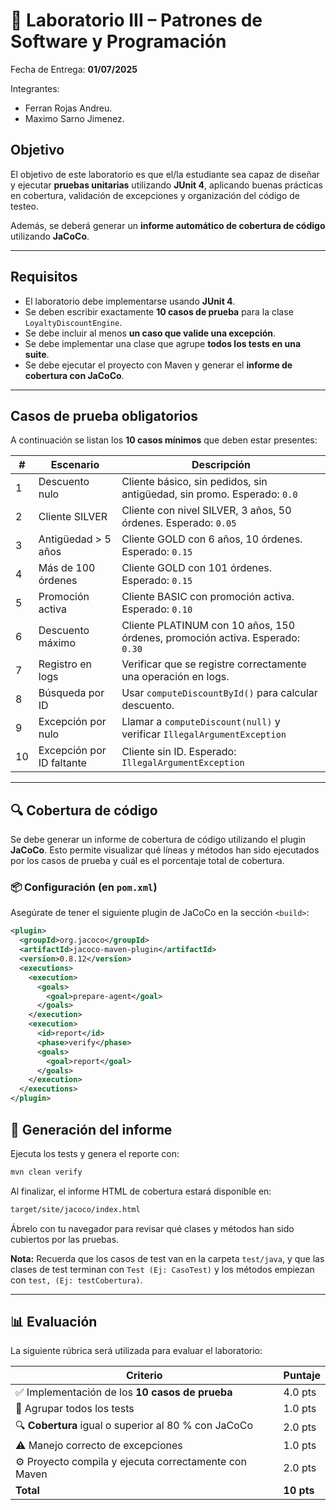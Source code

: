 # 🧪 Laboratorio III – Patrones de Software y Programación

Fecha de Entrega: **01/07/2025**

Integrantes:
* Ferran Rojas Andreu. 
* Maximo Sarno Jimenez.

## Objetivo

El objetivo de este laboratorio es que el/la estudiante sea capaz de diseñar y ejecutar **pruebas unitarias** utilizando **JUnit 4**, aplicando buenas prácticas en cobertura, validación de excepciones y organización del código de testeo.

Además, se deberá generar un **informe automático de cobertura de código** utilizando **JaCoCo**.

---

## Requisitos

- El laboratorio debe implementarse usando **JUnit 4**.
- Se deben escribir exactamente **10 casos de prueba** para la clase `LoyaltyDiscountEngine`.
- Se debe incluir al menos **un caso que valide una excepción**.
- Se debe implementar una clase que agrupe **todos los tests en una suite**.
- Se debe ejecutar el proyecto con Maven y generar el **informe de cobertura con JaCoCo**.

---

## Casos de prueba obligatorios

A continuación se listan los **10 casos mínimos** que deben estar presentes:

| # | Escenario | Descripción |
|---|-----------|-------------|
| 1 | Descuento nulo | Cliente básico, sin pedidos, sin antigüedad, sin promo. Esperado: `0.0` |
| 2 | Cliente SILVER | Cliente con nivel SILVER, 3 años, 50 órdenes. Esperado: `0.05` |
| 3 | Antigüedad > 5 años | Cliente GOLD con 6 años, 10 órdenes. Esperado: `0.15` |
| 4 | Más de 100 órdenes | Cliente GOLD con 101 órdenes. Esperado: `0.15` |
| 5 | Promoción activa | Cliente BASIC con promoción activa. Esperado: `0.10` |
| 6 | Descuento máximo | Cliente PLATINUM con 10 años, 150 órdenes, promoción activa. Esperado: `0.30` |
| 7 | Registro en logs | Verificar que se registre correctamente una operación en logs. |
| 8 | Búsqueda por ID | Usar `computeDiscountById()` para calcular descuento. |
| 9 | Excepción por nulo | Llamar a `computeDiscount(null)` y verificar `IllegalArgumentException` |
| 10| Excepción por ID faltante | Cliente sin ID. Esperado: `IllegalArgumentException` |

---

## 🔍 Cobertura de código

Se debe generar un informe de cobertura de código utilizando el plugin **JaCoCo**. Esto permite visualizar qué líneas y métodos han sido ejecutados por los casos de prueba y cuál es el porcentaje total de cobertura.

### 📦 Configuración (en `pom.xml`)

Asegúrate de tener el siguiente plugin de JaCoCo en la sección `<build>`:

```xml
<plugin>
  <groupId>org.jacoco</groupId>
  <artifactId>jacoco-maven-plugin</artifactId>
  <version>0.8.12</version>
  <executions>
    <execution>
      <goals>
        <goal>prepare-agent</goal>
      </goals>
    </execution>
    <execution>
      <id>report</id>
      <phase>verify</phase>
      <goals>
        <goal>report</goal>
      </goals>
    </execution>
  </executions>
</plugin>
```

##  🧪 Generación del informe
Ejecuta los tests y genera el reporte con:

``` bash
mvn clean verify
```

Al finalizar, el informe HTML de cobertura estará disponible en:

``` bash
target/site/jacoco/index.html
```

Ábrelo con tu navegador para revisar qué clases y métodos han sido cubiertos por las pruebas.

**Nota:** Recuerda que los casos de test van en la carpeta  ```test/java```, y que las clases de test terminan con
```Test (Ej: CasoTest)``` y los métodos empiezan con ```test, (Ej: testCobertura)```.

---
## 📊 Evaluación

La siguiente rúbrica será utilizada para evaluar el laboratorio:

| Criterio                                              | Puntaje |
|-------------------------------------------------------|---------|
| ✅ Implementación de los **10 casos de prueba**        | 4.0 pts |
| 🧪 Agrupar todos los tests                            | 1.0 pts |
| 🔍 **Cobertura** igual o superior al 80 % con JaCoCo  | 2.0 pts |
| ⚠️ Manejo correcto de excepciones | 1.0 pts |
| ⚙️ Proyecto compila y ejecuta correctamente con Maven | 2.0 pts |
| **Total**                                             | **10 pts** |


